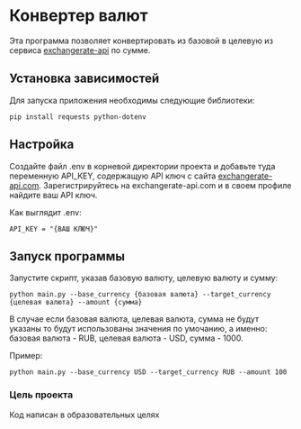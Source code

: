 # Конвертер валют

Эта программа позволяет конвертировать из базовой в целевую из сервиса [exchangerate-api](https://www.exchangerate-api.com) по сумме.

## Установка зависимостей

Для запуска приложения необходимы следующие библиотеки:

```
pip install requests python-dotenv
```

## Настройка 

Создайте файл .env в корневой директории проекта и добавьте туда переменную API_KEY, содержащую API ключ с сайта [exchangerate-api.com](https://www.exchangerate-api.com). Зарегистрируйтесь на exchangerate-api.com и в своем профиле найдите ваш API ключ.

Как выглядит .env:

`API_KEY = "{ВАШ КЛЮЧ}"`

## Запуск программы

Запустите скрипт, указав базовую валюту, целевую валюту и сумму:

```
python main.py --base_currency {базовая валюта} --target_currency {целевая валюта} --amount {сумма} 
```

В случае если базовая валюта, целевая валюта, сумма не будут указаны то будут использованы значения по умочанию, а именно: базовая валюта - RUB, целевая валюта - USD, сумма - 1000.

Пример:

```
python main.py --base_currency USD --target_currency RUB --amount 100
```

### Цель проекта

Код написан в образовательных целях

